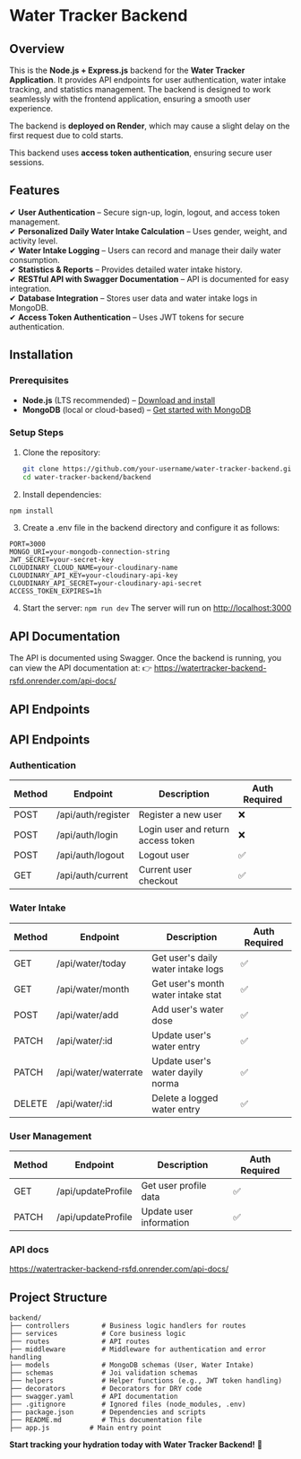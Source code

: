 # Water Tracker Backend  

## Overview  

This is the **Node.js + Express.js** backend for the **Water Tracker Application**. It provides API endpoints for user authentication, water intake tracking, and statistics management. The backend is designed to work seamlessly with the frontend application, ensuring a smooth user experience.  

The backend is **deployed on Render**, which may cause a slight delay on the first request due to cold starts.  

This backend uses **access token authentication**, ensuring secure user sessions.  

## Features  

✔ **User Authentication** – Secure sign-up, login, logout, and access token management.  
✔ **Personalized Daily Water Intake Calculation** – Uses gender, weight, and activity level.  
✔ **Water Intake Logging** – Users can record and manage their daily water consumption.  
✔ **Statistics & Reports** – Provides detailed water intake history.  
✔ **RESTful API with Swagger Documentation** – API is documented for easy integration.  
✔ **Database Integration** – Stores user data and water intake logs in MongoDB.  
✔ **Access Token Authentication** – Uses JWT tokens for secure authentication.  

## Installation  

### Prerequisites  
- **Node.js** (LTS recommended) – [Download and install](https://nodejs.org/)  
- **MongoDB** (local or cloud-based) – [Get started with MongoDB](https://www.mongodb.com/)  

### Setup Steps  
1. Clone the repository:  
   ```sh
   git clone https://github.com/your-username/water-tracker-backend.git
   cd water-tracker-backend/backend
   ```
2. Install dependencies:
```sh
npm install
```

3. Create a .env file in the backend directory and configure it as follows:
```
PORT=3000
MONGO_URI=your-mongodb-connection-string
JWT_SECRET=your-secret-key
CLOUDINARY_CLOUD_NAME=your-cloudinary-name
CLOUDINARY_API_KEY=your-cloudinary-api-key
CLOUDINARY_API_SECRET=your-cloudinary-api-secret
ACCESS_TOKEN_EXPIRES=1h
```
4. Start the server:
```npm run dev```
The server will run on [http://localhost:3000](http://localhost:3000)

## API Documentation

The API is documented using Swagger.
Once the backend is running, you can view the API documentation at:
👉 https://watertracker-backend-rsfd.onrender.com/api-docs/

## API Endpoints

## API Endpoints  

### **Authentication**  

| Method | Endpoint         | Description                         | Auth Required |
|--------|-----------------|-------------------------------------|--------------|
| POST   | /api/auth/register  | Register a new user                | ❌           |
| POST   | /api/auth/login | Login user and return access token | ❌           |
| POST   | /api/auth/logout | Logout user                        | ✅           |
| GET    | /api/auth/current | Current user checkout               | ✅           |

### **Water Intake**  

| Method | Endpoint       | Description                      | Auth Required |
|--------|---------------|----------------------------------|--------------|
| GET    | /api/water/today    | Get user's daily water intake logs | ✅           |
| GET    | /api/water/month    | Get user's month water intake stat | ✅           |
| POST   | /api/water/add    | Add user's water dose | ✅           |
| PATCH   | /api/water/:id    | Update user's water entry        | ✅           |
| PATCH   | /api/water/waterrate   | Update user's water dayily norma        | ✅           |
| DELETE | /api/water/:id | Delete a logged water entry       | ✅           |

### **User Management**  

| Method | Endpoint          | Description               | Auth Required |
|--------|------------------|---------------------------|--------------|
| GET    | /api/updateProfile | Get user profile data     | ✅           |
| PATCH  | /api/updateProfile | Update user information   | ✅           |

### **API docs**  

https://watertracker-backend-rsfd.onrender.com/api-docs/


## Project Structure
```
backend/
├── controllers        # Business logic handlers for routes
├── services           # Core business logic
├── routes             # API routes
├── middleware         # Middleware for authentication and error handling
├── models             # MongoDB schemas (User, Water Intake)
├── schemas            # Joi validation schemas
├── helpers            # Helper functions (e.g., JWT token handling)
├── decorators         # Decorators for DRY code
├── swagger.yaml       # API documentation
├── .gitignore         # Ignored files (node_modules, .env)
├── package.json       # Dependencies and scripts
├── README.md          # This documentation file
├── app.js          # Main entry point

```

**Start tracking your hydration today with Water Tracker Backend!** 🚀